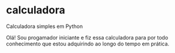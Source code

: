 # calculadora
Calculadora simples em Python

Olá! Sou progamador iniciante e fiz essa calculadora para por todo conhecimento que estou adquirindo ao longo do tempo em prática.

